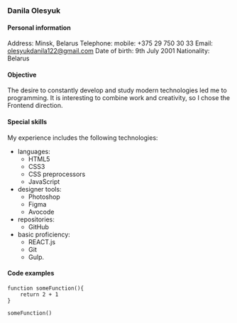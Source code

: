 ### **Danila Olesyuk**  

#### **Personal information**  

Address: Minsk, Belarus
Telephone: mobile: +375 29 750 30 33
Email: olesyukdanila122@gmail.com
Date of birth: 9th July 2001
Nationality: Belarus

#### **Objective**  

The desire to constantly develop and study modern technologies led me to programming. It is interesting to combine work and creativity, so I chose the Frontend direction.

#### **Special skills**  

My experience includes the following technologies:

- languages:
	- HTML5 
	- CSS3 
	- CSS preprocessors 
	- JavaScript
- designer tools: 
	- Photoshop 
	- Figma 
	- Avocode
- repositories: 
	- GitHub
- basic proficiency: 
	- REACT.js 
	- Git 
	- Gulp.

#### **Code examples** 

```
function someFunction(){
	return 2 + 1
}

someFunction()
```
